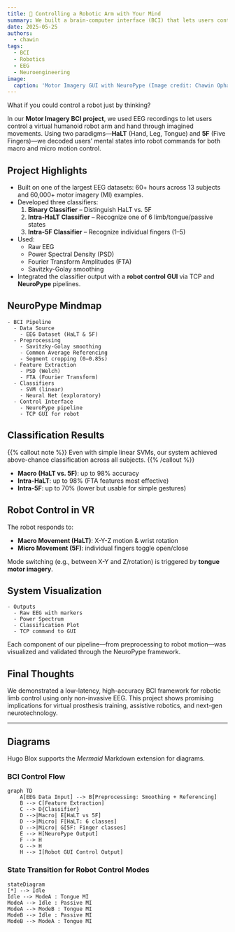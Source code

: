```yaml
---
title: 🧠 Controlling a Robotic Arm with Your Mind
summary: We built a brain-computer interface (BCI) that lets users control a virtual humanoid robot arm using motor imagery from EEG signals.
date: 2025-05-25
authors:
  - chawin
tags:
  - BCI
  - Robotics
  - EEG
  - Neuroengineering
image:
  caption: 'Motor Imagery GUI with NeuroPype (Image credit: Chawin Ophaswongse)'
---
```


What if you could control a robot just by thinking?

In our **Motor Imagery BCI project**, we used EEG recordings to let users control a virtual humanoid robot arm and hand through imagined movements. Using two paradigms—**HaLT** (Hand, Leg, Tongue) and **5F** (Five Fingers)—we decoded users’ mental states into robot commands for both macro and micro motion control.

## Project Highlights

- Built on one of the largest EEG datasets: 60+ hours across 13 subjects and 60,000+ motor imagery (MI) examples.
- Developed three classifiers:
  1. **Binary Classifier** – Distinguish HaLT vs. 5F
  2. **Intra-HaLT Classifier** – Recognize one of 6 limb/tongue/passive states
  3. **Intra-5F Classifier** – Recognize individual fingers (1–5)
- Used:
  - Raw EEG
  - Power Spectral Density (PSD)
  - Fourier Transform Amplitudes (FTA)
  - Savitzky-Golay smoothing
- Integrated the classifier output with a **robot control GUI** via TCP and **NeuroPype** pipelines.

## NeuroPype Mindmap

```markmap {height="220px"}
- BCI Pipeline
  - Data Source
    - EEG Dataset (HaLT & 5F)
  - Preprocessing
    - Savitzky-Golay smoothing
    - Common Average Referencing
    - Segment cropping (0–0.85s)
  - Feature Extraction
    - PSD (Welch)
    - FTA (Fourier Transform)
  - Classifiers
    - SVM (linear)
    - Neural Net (exploratory)
  - Control Interface
    - NeuroPype pipeline
    - TCP GUI for robot
```

## Classification Results

{{% callout note %}}
Even with simple linear SVMs, our system achieved above-chance classification across all subjects.
{{% /callout %}}

- **Macro (HaLT vs. 5F)**: up to 98% accuracy
- **Intra-HaLT**: up to 98% (FTA features most effective)
- **Intra-5F**: up to 70% (lower but usable for simple gestures)

## Robot Control in VR

The robot responds to:
- **Macro Movement (HaLT)**: X-Y-Z motion & wrist rotation
- **Micro Movement (5F)**: individual fingers toggle open/close

Mode switching (e.g., between X-Y and Z/rotation) is triggered by **tongue motor imagery**.

## System Visualization

```markmap {height="200px"}
- Outputs
  - Raw EEG with markers
  - Power Spectrum
  - Classification Plot
  - TCP command to GUI
```

Each component of our pipeline—from preprocessing to robot motion—was visualized and validated through the NeuroPype framework.

## Final Thoughts

We demonstrated a low-latency, high-accuracy BCI framework for robotic limb control using only non-invasive EEG. This project shows promising implications for virtual prosthesis training, assistive robotics, and next-gen neurotechnology.

---

<!-- 🙌 Like what you see? Consider connecting with us on [GitHub](https://github.com/ChawinOph) or [Google Scholar](https://scholar.google.com/citations?user=yRCm1skAAAAJ). -->

## Diagrams

Hugo Blox supports the _Mermaid_ Markdown extension for diagrams.

### BCI Control Flow

```mermaid
graph TD
    A[EEG Data Input] --> B[Preprocessing: Smoothing + Referencing]
    B --> C[Feature Extraction]
    C --> D{Classifier}
    D -->|Macro| E[HaLT vs 5F]
    D -->|Micro| F[HaLT: 6 classes]
    D -->|Micro| G[5F: Finger classes]
    E --> H[NeuroPype Output]
    F --> H
    G --> H
    H --> I[Robot GUI Control Output]
```

### State Transition for Robot Control Modes

```mermaid
stateDiagram
[*] --> Idle
Idle --> ModeA : Tongue MI
ModeA --> Idle : Passive MI
ModeA --> ModeB : Tongue MI
ModeB --> Idle : Passive MI
ModeB --> ModeA : Tongue MI
```
